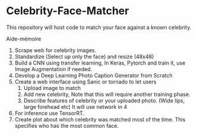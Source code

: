 # Celebrity-Face-Matcher
This repository will host code to match your face against a known celebrity. 

Aide-mémoire
1) Scrape web for celebrity images.
2) Standardize (Select up only the face) and resize (48x48)
3) Build a CNN using transfer learning, In Keras, Pytorch and train it, use Image Augmentation if needed.
4) Develop a Deep Learning Photo Caption Generator from Scratch
5) Create a web interface using Sanic or tornado to let users
    1) Upload image to match
    2) Add new celebrity, Note that this will require another training phase.
    3) Describe features of celebrity or your uploaded photo. (Wide lips, large forehead etc) It will use network in 4
6) For inference use TensorRT.
7) Create plot about which celebrity was matched most of the time. This specifies who has the most common face.
